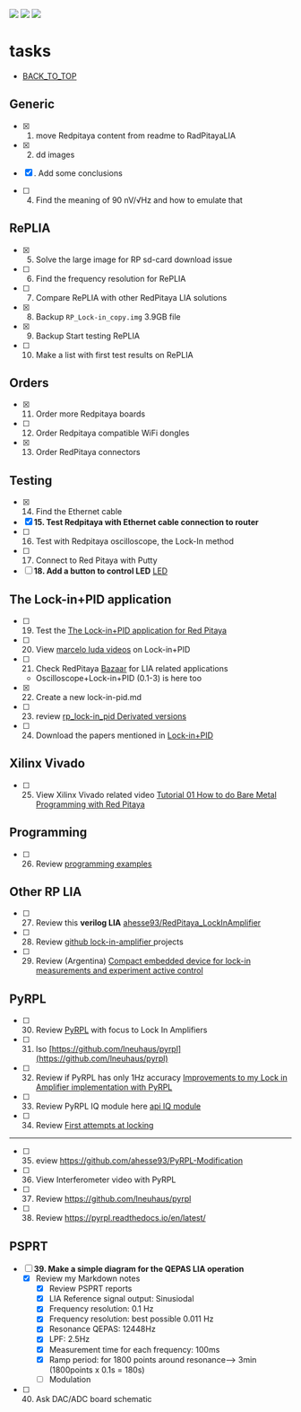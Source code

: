 [![](https://img.shields.io/badge/organization-The--101--project-blue.svg)](https://github.com/The-101-project) 
[![](https://img.shields.io/badge/remote-Lock_In_Amplifier_Review-green.svg)](https://github.com/The-101-project/LockInAmplifierReview) 
[![](https://img.shields.io/badge/local-F:\prj\electronics\Lock_In_Amplifier_Review-orange.svg)](https://github.com/soldering-channel)

# tasks

* [BACK_TO_TOP](README.md)


## Generic
- [x] 1. move Redpitaya content from readme to RadPitayaLIA
- [x] 2. dd images
- [x] . Add some conclusions

- [ ] 4. Find the meaning of 90 nV/√Hz and how to emulate that

## RePLIA
- [x] 5. Solve the large image for RP sd-card download issue
- [ ] 6. Find the frequency resolution for RePLIA
- [ ] 7. Compare RePLIA with other RedPitaya LIA solutions
- [x] 8. Backup `RP_Lock-in_copy.img` 3.9GB file
- [x] 9. Backup Start testing RePLIA
- [ ] 10. Make a list with first test results on RePLIA


## Orders
- [x] 11. Order more Redpitaya boards
- [ ] 12. Order Redpitaya compatible WiFi dongles
- [x] 13. Order RedPitaya connectors

## Testing
- [x] 14. Find the Ethernet cable
- [x] **15. Test Redpitaya with Ethernet cable connection to router**
- [ ] 16. Test with Redpitaya oscilloscope, the Lock-In method
- [ ] 17. Connect to Red Pitaya with Putty
- [ ] **18. Add a button to control LED** [LED](https://redpitaya.readthedocs.io/en/latest/developerGuide/software/build/webapp/webexamples/addLEDbut.html)

##  The Lock-in+PID application
- [ ] 19. Test the [The Lock-in+PID application for Red Pitaya](https://marceluda.github.io/rp_lock-in_pid/TheApp/instruments/instruments_01_intro/)
- [ ] 20. View [marcelo luda videos](https://www.youtube.com/c/marceloluda/videos) on Lock-in+PID
- [ ] 21. Check RedPitaya  [Bazaar](https://bazaar.redpitaya.com/) for LIA related applications
    - Oscilloscope+Lock-in+PID (0.1-3) is here too
- [x] 22. Create a new lock-in-pid.md
- [ ] 23. review [rp_lock-in_pid Derivated versions](https://marceluda.github.io/rp_lock-in_pid/Derivated/)
- [ ] 24. Download the papers mentioned in [Lock-in+PID](https://marceluda.github.io/rp_lock-in_pid/)

## Xilinx Vivado 
- [ ] 25. View Xilinx Vivado related video [Tutorial 01 How to do Bare Metal Programming with Red Pitaya](https://www.youtube.com/watch?v=XJbEn_-hjYc)

## Programming

- [ ] 26. Review [programming examples](https://redpitaya.readthedocs.io/en/latest/appsFeatures/remoteControl/remoteControl.html#examples)


## Other RP LIA
- [ ] 27. Review this **verilog LIA** [ ahesse93/RedPitaya_LockInAmplifier](https://github.com/ahesse93/RedPitaya_LockInAmplifier)
- [ ] 28. Review [github lock-in-amplifier ](https://github.com/topics/lock-in-amplifier)  projects

- [ ] 29. Review (Argentina) [Compact embedded device for lock-in
measurements and experiment active control](https://notablesdelaciencia.conicet.gov.ar/bitstream/handle/11336/147988/CONICET_Digital_Nro.dfbb06a5-b662-4027-9879-b046969bd6a8_A.pdf?sequence=2&isAllowed=y)

## PyRPL
- [ ] 30. Review [PyRPL](https://pyrpl.readthedocs.io/en/latest/) with focus to Lock In Amplifiers
- [ ] 31. lso [https://github.com/lneuhaus/pyrpl](https://github.com/lneuhaus/pyrpl)
- [ ] 32. Review if PyRPL has only 1Hz accuracy [Improvements to my Lock in Amplifier implementation with PyRPL](https://forum.redpitaya.com/viewtopic.php?t=23120)
- [ ] 33. Review PyRPL IQ module here [api  IQ module](https://pyrpl.readthedocs.io/en/latest/api.html#module-pyrpl.hardware_modules.iq)
- [ ] 34. Review [First attempts at locking](https://pyrpl.readthedocs.io/en/latest/user_guide/tutorial/#First-attempts-at-locking)

----

- [ ] 35. eview https://github.com/ahesse93/PyRPL-Modification
- [ ] 36. View Interferometer video with PyRPL
- [ ] 37. Review https://github.com/lneuhaus/pyrpl
- [ ] 38. Review https://pyrpl.readthedocs.io/en/latest/

## PSPRT
- [ ] **39. Make a simple diagram for the QEPAS LIA operation**
   - [x] Review my Markdown notes
        - [x] Review PSPRT reports
        - [x] LIA Reference signal output: Sinusiodal
        - [x] Frequency resolution: 0.1 Hz 
        - [x] Frequency resolution: best  possible 0.011 Hz
        - [X] Resonance QEPAS: 12448Hz
        - [x] LPF: 2.5Hz
        - [x] Measurement time for each frequency: 100ms
        - [x] Ramp period: for 1800 points around resonance--> 3min (1800points x 0.1s = 180s)
        - [ ] Modulation
- [ ] 40. Ask DAC/ADC board schematic